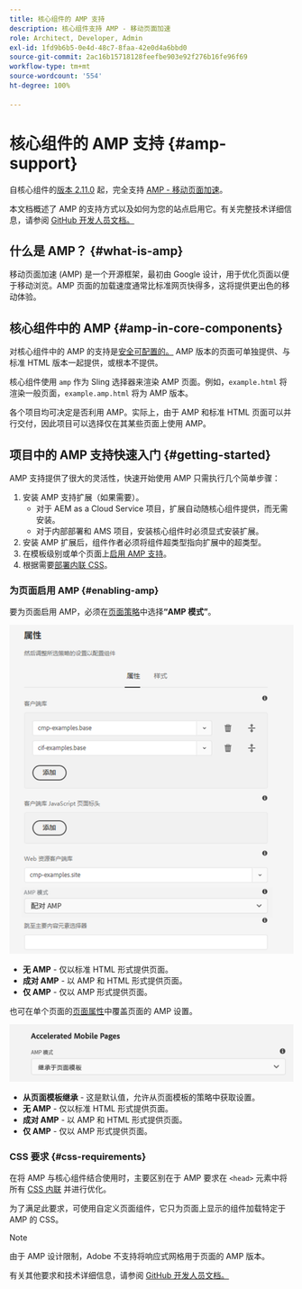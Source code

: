 ```yaml
---
title: 核心组件的 AMP 支持
description: 核心组件支持 AMP - 移动页面加速
role: Architect, Developer, Admin
exl-id: 1fd9b6b5-0e4d-48c7-8faa-42e0d4a6bbd0
source-git-commit: 2ac16b15718128feefbe903e92f276b16fe96f69
workflow-type: tm+mt
source-wordcount: '554'
ht-degree: 100%

---
```


# 核心组件的 AMP 支持 {#amp-support}

自核心组件的[版本 2.11.0](/help/versions.md) 起，完全支持 [AMP - 移动页面加速](https://developers.google.com/amp)。

本文档概述了 AMP 的支持方式以及如何为您的站点启用它。有关完整技术详细信息，请参阅 [GitHub 开发人员文档。](https://github.com/adobe/aem-core-wcm-components/tree/master/extensions/amp)

## 什么是 AMP？ {#what-is-amp}

移动页面加速 (AMP) 是一个开源框架，最初由 Google 设计，用于优化页面以便于移动浏览。AMP 页面的加载速度通常比标准网页快得多，这将提供更出色的移动体验。

## 核心组件中的 AMP {#amp-in-core-components}

对核心组件中的 AMP 的支持是[安全可配置的。](#enabling-amp) AMP 版本的页面可单独提供、与标准 HTML 版本一起提供，或根本不提供。

核心组件使用 `amp` 作为 Sling 选择器来渲染 AMP 页面。例如，`example.html` 将渲染一般页面，`example.amp.html` 将为 AMP 版本。

各个项目均可决定是否利用 AMP。实际上，由于 AMP 和标准 HTML 页面可以并行交付，因此项目可以选择仅在其某些页面上使用 AMP。

## 项目中的 AMP 支持快速入门 {#getting-started}

AMP 支持提供了很大的灵活性，快速开始使用 AMP 只需执行几个简单步骤：

1. 安装 AMP 支持扩展（如果需要）。
   * 对于 AEM as a Cloud Service 项目，扩展自动随核心组件提供，而无需安装。
   * 对于内部部署和 AMS 项目，安装核心组件时必须显式安装扩展。
1. 安装 AMP 扩展后，组件作者必须将组件超类型指向扩展中的超类型。
1. 在模板级别或单个页面上[启用 AMP 支持](#enabling-amp)。
1. 根据需要[部署内联 CSS](#css-requirements)。

### 为页面启用 AMP {#enabling-amp}

要为页面启用 AMP，必须在[页面策略](https://experienceleague.adobe.com/docs/experience-manager-cloud-service/sites/authoring/features/templates.html#editing-a-template-page-policy-template-author-developer)中选择&#x200B;**“AMP 模式”**。

![AMP 页面策略选项](/help/assets/amp-policy.png)

* **无 AMP** - 仅以标准 HTML 形式提供页面。
* **成对 AMP** - 以 AMP 和 HTML 形式提供页面。
* **仅 AMP** - 仅以 AMP 形式提供页面。

也可在单个页面的[页面属性](https://experienceleague.adobe.com/docs/experience-manager-cloud-service/sites/authoring/fundamentals/page-properties.html)中覆盖页面的 AMP 设置。

![AMP 页面属性](/help/assets/amp-page-properties.png)

* **从页面模板继承** - 这是默认值，允许从页面模板的策略中获取设置。
* **无 AMP** - 仅以标准 HTML 形式提供页面。
* **成对 AMP** - 以 AMP 和 HTML 形式提供页面。
* **仅 AMP** - 仅以 AMP 形式提供页面。

### CSS 要求 {#css-requirements}

在将 AMP 与核心组件结合使用时，主要区别在于 AMP 要求在 `<head>` 元素中将所有 [CSS 内联](including-clientlibs.md#inlining) 并进行优化。

为了满足此要求，可使用自定义页面组件，它只为页面上显示的组件加载特定于 AMP 的 CSS。

>[!NOTE]
>
>由于 AMP 设计限制，Adobe 不支持将响应式网格用于页面的 AMP 版本。

有关其他要求和技术详细信息，请参阅 [GitHub 开发人员文档。](https://github.com/adobe/aem-core-wcm-components/tree/master/extensions/amp)
